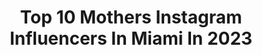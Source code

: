 ---
title: Top 10 Mothers Instagram Influencers In Miami In 2023
description: >-
  Find top mothers Instagram influencers in Miami in 2023. Most popular hashtags: #miami #quarantinelife #fashion.
platform: Instagram
hits: 101
text_top: Identify the most popular Instagram accounts on inBeat.
text_bottom: Our database has 101 Instagram influencers like this in Miami, United States for you to collaborate.
profiles:
  - username: "paolavdesideri"
    fullname: >-
      Paola Vargas 💫✨
    bio: >-
      Model (mother agent) - @emirocantillo • Miami @freedommodelsmia LA @freedommodelsla
    location: "United States"
    followers: 140979
    engagement: 232
    commentsToLikes: 0.013306
    id: ck0u07n1rsxye0i19426cras1
    verified: false
    hashtags: "#worldbreastfeedingweek, #pinterest, #miami, #mia"
  - username: "martabez"
    fullname: >-
      Marta Bez
    bio: >-
      🇧🇷 @us3mgmt - Mother Agency 💕 🇺🇸 @musemodelsnyc / @wilhelmina.miami 🇨🇴 @models.iconic 🇩🇪 @louisamodels 🇬🇧 @bodylondon_ 🧶 @bezbymarta
    location: "United States"
    followers: 17236
    engagement: 123
    commentsToLikes: 0.043880
    id: ck0tz192sor870i19zpqu2nvn
    verified: false
    hashtags: "#tbt, #bunchyoflips, #diadospais"
  - username: "marialouisez"
    fullname: >-
      Maria Zachariassen
    bio: >-
      Mother agent: @donna_ioanna 🇳🇴 Elite NY, Miami, LA🇺🇸 The Hive 🇬🇧 Select Milan🇮🇹 Le Management 🇩🇰 MGM 🇩🇪
    location: "United States"
    followers: 21795
    engagement: 217
    commentsToLikes: 0.020349
    id: ck5bzixfrr8i30i11tgajfp9u
    verified: false
    hashtags: ""
  - username: "anastasia.love.inla"
    fullname: >-
      Anastasia
    bio: >-
      ❗️Story of my life 🥳🍿 ❗️Lady BOSS of @studioqueenhair ❗️Single-Mother of 👧,🐶,🐹,🐢🐢,🐁🐁🐁 ❗️Beautiful life in USA 🇺🇸
    location: "United States"
    followers: 56261
    engagement: 125
    commentsToLikes: 0.097409
    id: ck9hbbmuxg5zv0j78yal1z0re
    verified: false
    hashtags: "#mylove, #bloggerstyle, #lagirl, #la"
  - username: "shyda.mv"
    fullname: >-
      SHYDA
    bio: >-
      🌹A little Techno, a Little Rock n’ Roll 🌹
    location: "United States"
    followers: 3454
    engagement: 761
    commentsToLikes: 0.105448
    id: ck8t2h7vqzhon0j78j0jo0imq
    verified: false
    hashtags: "#miami, #electro, #breakbeats, #acid"
  - username: "alexiae_says"
    fullname: >-
      Alexia Echevarria
    bio: >-
      Real Housewives of Miami🎥 Fashionista👗👠 Proud mother of two 👦🏻👦🏼❤️ Owner of Alexia + Frankie’s Beauty Bar 💋💅🏻💄@alexiaandfrankiesbeautybar
    location: "United States"
    followers: 110745
    engagement: 243
    commentsToLikes: 0.041014
    id: ck6u5wvwpc80z0j710vobmnn2
    verified: true
    hashtags: "#neverforget, #pride2021, #friendsforever, #happybirthday"
  - username: "rach.danielle"
    fullname: >-
      Rach
    bio: >-
      Be your best self! 🦋 Mother 👩‍👧‍👦 Nurse 👩‍⚕️ Positivity ☀️ Health & Fitness 🧘‍♀️ Beauty💄 MN
    location: "United States"
    followers: 9281
    engagement: 1131
    commentsToLikes: 0.043296
    id: ck9hck33alrpx0j78k99rtm32
    verified: false
    hashtags: "#myunsolicitedadvice, #myniece, #miami, #everglades"
  - username: "patrickcox"
    fullname: >-
      Patrick Cox
    bio: >-
      Fashion Photographer NYC, London, Paris, LA, Miami, Greenville
    location: "United States"
    followers: 50837
    engagement: 312
    commentsToLikes: 0.055834
    id: ck5cjdbieuhq40i11ft1w1bbj
    verified: false
    hashtags: "#modeling, #instudio, #model, #bw"
  - username: "irisddiaz"
    fullname: >-
      IRIS
    bio: >-
      📍Miami ✈ 🇨🇺 👻 Diaz-Iris
    location: "United States"
    followers: 100022
    engagement: 150
    commentsToLikes: 0.041023
    id: ck5hcy0f0kift0i11644737u0
    verified: false
    hashtags: "#outfitinspiration, #quarantinelife, #outfitinspo, #outfitideas"
  - username: "laurendazi"
    fullname: >-
      Lauren
    bio: >-
      Fit•To•Fly Your favorite flight attendant 👩‍✈️ Miami ☀️ 🏝 CARNIVORE🥓🥩
    location: "United States"
    followers: 262260
    engagement: 60
    commentsToLikes: 0.064057
    id: ckap20kezwuzl0i78fvr69yfw
    verified: false
    hashtags: "#black, #healthy, #beauty, #ootd"
---